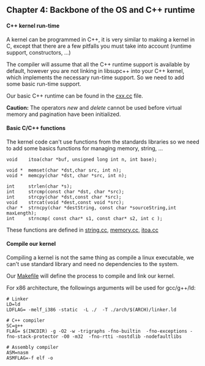 ## Chapter 4: Backbone of the OS and C++ runtime

#### C++ kernel run-time

A kernel can be programmed in C++, it is very similar to making a kernel in C, except that there are a few pitfalls you must take into account (runtime support, constructors, ...)

The compiler will assume that all the C++ runtime support is available by default, however you are not linking in libsupc++ into your C++ kernel, which implements the necessary run-time support. So we need to add some basic run-time support.

Our basic C++ runtime can be found in the [cxx.cc](https://github.com/SamyPesse/How-to-Make-a-Computer-Operating-System/blob/master/src/kernel/runtime/cxx.cc) file.

**Caution:** The operators *new* and *delete* cannot be used before virtual memory and pagination have been initialized.

#### Basic C/C++ functions

The kernel code can't use functions from the standards libraries so we need to add some basics functions for managing memory, string, ...

```
void 	itoa(char *buf, unsigned long int n, int base);

void *	memset(char *dst,char src, int n);
void *	memcpy(char *dst, char *src, int n);

int 	strlen(char *s);
int 	strcmp(const char *dst, char *src);
int 	strcpy(char *dst,const char *src);
void 	strcat(void *dest,const void *src);
char *	strncpy(char *destString, const char *sourceString,int maxLength);
int 	strncmp( const char* s1, const char* s2, int c );
```

These functions are defined in [string.cc](https://github.com/SamyPesse/How-to-Make-a-Computer-Operating-System/blob/master/src/kernel/runtime/string.cc), [memory.cc](https://github.com/SamyPesse/How-to-Make-a-Computer-Operating-System/blob/master/src/kernel/runtime/memory.cc), [itoa.cc](https://github.com/SamyPesse/How-to-Make-a-Computer-Operating-System/blob/master/src/kernel/runtime/itoa.cc)

#### Compile our kernel

Compiling a kernel is not the same thing as compile a linux executable, we can't use standard library and need no dependencies to the system.

Our [Makefile](https://github.com/SamyPesse/How-to-Make-a-Computer-Operating-System/blob/master/src/kernel/Makefile) will define the process to compile and link our kernel.

For x86 architecture, the followings arguments will be used for gcc/g++/ld:

```
# Linker
LD=ld
LDFLAG= -melf_i386 -static  -L ./  -T ./arch/$(ARCH)/linker.ld

# C++ compiler
SC=g++
FLAG= $(INCDIR) -g -O2 -w -trigraphs -fno-builtin  -fno-exceptions -fno-stack-protector -O0 -m32  -fno-rtti -nostdlib -nodefaultlibs 

# Assembly compiler
ASM=nasm  
ASMFLAG=-f elf -o
```


